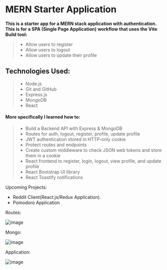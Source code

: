 # MERN Starter Application


**This is a starter app for a MERN stack application with authentication. This is for a SPA (Single Page Application) workflow that uses the Vite Build tool:**
> - Allow users to register
> - Allow users to logout
> - Allow users to update their profile


## Technologies Used:
> - Node.js
> - Git and GitHub
> - Express.js
> - MongoDB
> - React

#### More specifically I learned how to:
> - Build a Backend API with Express & MongoDB
> - Routes for auth, logout, register, profile, update profile
> - JWT authentication stored in HTTP-only cookie
> - Protect routes and endpoints
> - Create custom middleware to check JSON web tokens and store them in a cookie
> - React frontend to register, login, logout, view profile, and update profile
> - React Bootstrap UI library
> - React Toastify notifications

Upcoming Projects:
- Reddit Client(React.js/Redux Application).
- Pomodoro Application

Routes:

![image](https://github.com/KeepOnCodin/MERNApp/assets/94885156/07455bf7-8b45-45fb-bc38-8e3323f32801)

Mongo:

![image](https://github.com/KeepOnCodin/MERNApp/assets/94885156/3be6b62d-0a32-4c32-8cad-8132913a778f)

Application:

![image](https://github.com/KeepOnCodin/MERNApp/assets/94885156/f2993688-f7ae-41df-82af-9c2c16596cf5)
